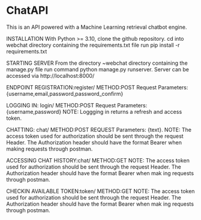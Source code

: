 # ChatAPI
This is an API powered with a Machine Learning retrieval chatbot engine.

INSTALLATION
With Python >= 3.10, clone the github repository.
cd into webchat directory containing the requirements.txt file
run pip install -r requirements.txt

STARTING SERVER
From the directory ~webchat directory containing the manage.py file run command python manage.py runserver.
Server can be accessed via http://localhost:8000/

ENDPOINT
REGISTRATION:register/
METHOD:POST
Request Parameters:
{username,email,password,password_confirm}

LOGGING IN: login/
METHOD:POST
Request Parameters:
{username,password}
NOTE: Loggging in returns a refresh and access token.

CHATTING: chat/
METHOD:POST
REQUEST Parameters:
{text}.
NOTE: The access token used for authorization should be sent through the request Header. The Authorization header should have the format Bearer <token> when making requests through postman.

ACCESSING CHAT HISTORY:chat/
METHOD:GET
NOTE: The access token used for authorization should be sent through the request Header. The Authorization header should have the format Bearer <token> when mak
ing requests through postman.

CHECKIN AVAILABLE TOKEN:token/
METHOD:GET
NOTE: The access token used for authorization should be sent through the request Header. The Authorization header should have the format Bearer <token> when mak
ing requests through postman.
